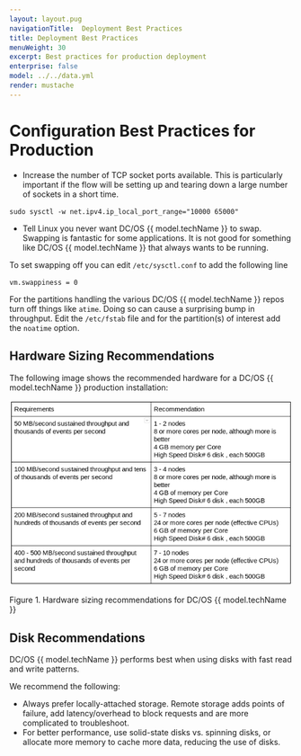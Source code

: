 ```yaml
---
layout: layout.pug
navigationTitle:  Deployment Best Practices
title: Deployment Best Practices
menuWeight: 30
excerpt: Best practices for production deployment
enterprise: false
model: ../../data.yml
render: mustache
---
```


# Configuration Best Practices for Production

- Increase the number of TCP socket ports available. This is particularly important if the flow will be setting up and tearing down a large number of sockets in a short time.

```shell
sudo sysctl -w net.ipv4.ip_local_port_range="10000 65000"
```

- Tell Linux you never want DC/OS {{ model.techName }} to swap. Swapping is fantastic for some applications. It is not good for something like DC/OS {{ model.techName }} that always wants to be running.

To set swapping off you can edit `/etc/sysctl.conf` to add the following line

```shell
vm.swappiness = 0
```

For the partitions handling the various DC/OS {{ model.techName }} repos turn off things like `atime`. Doing so can cause a surprising bump in throughput. Edit the `/etc/fstab` file and for the partition(s) of interest add the `noatime` option.

## Hardware Sizing Recommendations

The following image shows the recommended hardware for a DC/OS {{ model.techName }} production installation:

![Hardware Recommendation](../img/HardwareRecommendation.png)

Figure 1. Hardware sizing recommendations for DC/OS {{ model.techName }}

## Disk Recommendations

DC/OS {{ model.techName }} performs best when using disks with fast read and write patterns.

We recommend the following:

- Always prefer locally-attached storage. Remote storage adds points of failure, add latency/overhead to block requests and are more complicated to troubleshoot.  
- For better performance, use solid-state disks vs. spinning disks, or allocate more memory to cache more data, reducing the use of disks.
